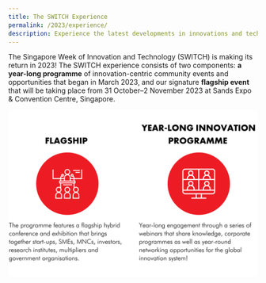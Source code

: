 ```yaml
---
title: The SWITCH Experience
permalink: /2023/experience/
description: Experience the latest developments in innovations and technology at SWITCH 2023
---
```

The Singapore Week of Innovation and Technology (SWITCH) is making its return in 2023! The SWITCH experience consists of two components: **a year-long programme** of innovation-centric community events and opportunities that began in March 2023, and our signature **flagship event** that will be taking place from 31 October–2 November 2023 at Sands Expo & Convention Centre, Singapore.

![SWITCH Experience Infographic](/images/SWITCH%202022%20Landing%20Page/Yiran_2207%20Before%20Launch/2207%20Before%20Launch%20DONE_SWITCH%20COMPONENTS%20.png)